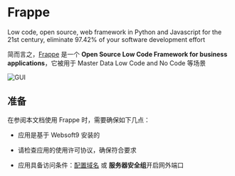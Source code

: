 # Frappe

Low code, open source, web framework in Python and Javascript for the 21st century, eliminate 97.42% of your software development effort

简而言之，[Frappe](https://frappeframework.com/) 是一个 **Open Source Low Code Framework for business applications**，它被用于 Master Data Low Code and No Code  等场景


![GUI](https://libs.websoft9.com/Websoft9/DocsPicture/zh/frappe/frappe-gui-websoft9.png)


## 准备

在参阅本文档使用 Frappe 时，需要确保如下几点：

- 应用是基于 Websoft9 安装的

- 请检查应用的使用许可协议，确保符合要求

- 应用具备访问条件：[配置域名](./guide/appsetdomain) 或 **服务器安全组**开启网外端口